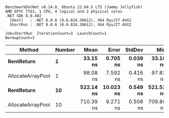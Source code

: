 ```

BenchmarkDotNet v0.14.0, Ubuntu 22.04.5 LTS (Jammy Jellyfish)
AMD EPYC 7763, 1 CPU, 4 logical and 2 physical cores
.NET SDK 8.0.402
  [Host]   : .NET 8.0.8 (8.0.824.36612), X64 RyuJIT AVX2
  ShortRun : .NET 8.0.8 (8.0.824.36612), X64 RyuJIT AVX2

Job=ShortRun  IterationCount=3  LaunchCount=1  
WarmupCount=3  

```
| Method            | Number | Mean      | Error     | StdDev   | Min       | Max       | Allocated |
|------------------ |------- |----------:|----------:|---------:|----------:|----------:|----------:|
| **RentReturn**        | **1**      |  **33.15 ns** |  **0.705 ns** | **0.039 ns** |  **33.10 ns** |  **33.17 ns** |         **-** |
| AllocateArrayPool | 1      |  98.08 ns |  7.592 ns | 0.416 ns |  97.83 ns |  98.56 ns |         - |
| **RentReturn**        | **10**     | **522.14 ns** | **10.023 ns** | **0.549 ns** | **521.53 ns** | **522.59 ns** |         **-** |
| AllocateArrayPool | 10     | 710.39 ns |  9.271 ns | 0.508 ns | 709.80 ns | 710.69 ns |         - |
